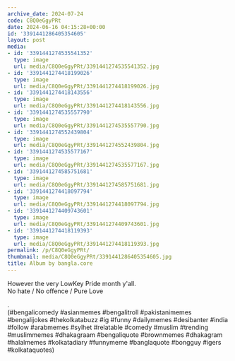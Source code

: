 ```yaml
---
archive_date: 2024-07-24
code: C8Q0eGgyPRt
date: 2024-06-16 04:15:28+00:00
id: '3391441286405354605'
layout: post
media:
- id: '3391441274535541352'
  type: image
  url: media/C8Q0eGgyPRt/3391441274535541352.jpg
- id: '3391441274418199026'
  type: image
  url: media/C8Q0eGgyPRt/3391441274418199026.jpg
- id: '3391441274418143556'
  type: image
  url: media/C8Q0eGgyPRt/3391441274418143556.jpg
- id: '3391441274535557790'
  type: image
  url: media/C8Q0eGgyPRt/3391441274535557790.jpg
- id: '3391441274552439804'
  type: image
  url: media/C8Q0eGgyPRt/3391441274552439804.jpg
- id: '3391441274535577167'
  type: image
  url: media/C8Q0eGgyPRt/3391441274535577167.jpg
- id: '3391441274585751681'
  type: image
  url: media/C8Q0eGgyPRt/3391441274585751681.jpg
- id: '3391441274418097794'
  type: image
  url: media/C8Q0eGgyPRt/3391441274418097794.jpg
- id: '3391441274409743601'
  type: image
  url: media/C8Q0eGgyPRt/3391441274409743601.jpg
- id: '3391441274418119393'
  type: image
  url: media/C8Q0eGgyPRt/3391441274418119393.jpg
permalink: /p/C8Q0eGgyPRt/
thumbnail: media/C8Q0eGgyPRt/3391441286405354605.jpg
title: Album by bangla.core
---
```


However the very LowKey Pride month y'all.  
No hate / No offence / Pure Love  
  
.  
(#bengalicomedy #asianmemes #bengalitroll #pakistanimemes #bengalijokes #thekolkatabuzz #ig #funny #dailymemes #desibanter #india #follow #arabmemes #sylhet #relatable #comedy #muslim #trending #muslimmemes #dhakagraam #bengaliquote #brownmemes #dhakagram #halalmemes #kolkatadiary #funnymeme #banglaquote #bongguy #igers #kolkataquotes)
